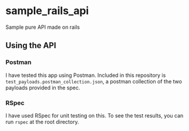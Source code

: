 # sample_rails_api

Sample pure API made on rails

## Using the API

### Postman
I have tested this app using Postman. Included in this repository is `test_payloads.postman_collection.json`, a postman collection of the two payloads provided in the spec.

### RSpec
I have used RSpec for unit testing on this. To see the test results, you can run `rspec` at the root directory.